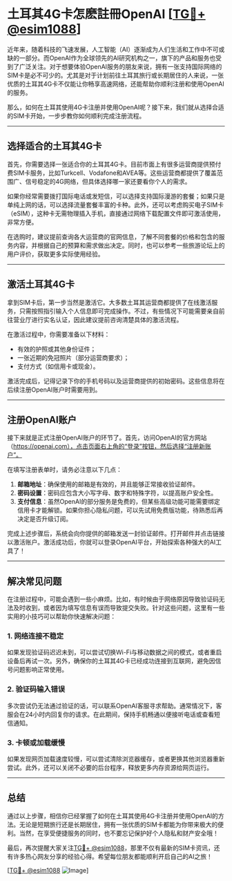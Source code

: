 # 土耳其4G卡怎麽註冊OpenAI [[TG💪+ @esim1088](https://t.me/s/esim1088)]

近年来，随着科技的飞速发展，人工智能（AI）逐渐成为人们生活和工作中不可或缺的一部分。而OpenAI作为全球领先的AI研究机构之一，旗下的产品和服务也受到了广泛关注。对于想要体验OpenAI服务的朋友来说，拥有一张支持国际网络的SIM卡是必不可少的。尤其是对于计划前往土耳其旅行或长期居住的人来说，一张优质的土耳其4G卡不仅能让你畅享高速网络，还能帮助你顺利注册和使用OpenAI的服务。

那么，如何在土耳其使用4G卡注册并使用OpenAI呢？接下来，我们就从选择合适的SIM卡开始，一步步教你如何顺利完成注册流程。

---

## **选择适合的土耳其4G卡**

首先，你需要选择一张适合你的土耳其4G卡。目前市面上有很多运营商提供预付费SIM卡服务，比如Turkcell、Vodafone和AVEA等。这些运营商都提供了覆盖范围广、信号稳定的4G网络，但具体选择哪一家还要看你个人的需求。

如果你经常需要拨打国际电话或发短信，可以选择支持国际漫游的套餐；如果只是单纯上网的话，可以选择流量套餐丰富的卡种。此外，还可以考虑购买电子SIM卡（eSIM），这种卡无需物理插入手机，直接通过网络下载配置文件即可激活使用，非常方便。

在选购时，建议提前查询各大运营商的官网信息，了解不同套餐的价格和包含的服务内容，并根据自己的预算和需求做出决定。同时，也可以参考一些旅游论坛上的用户评价，获取更多实际使用经验。

---

## **激活土耳其4G卡**

拿到SIM卡后，第一步当然是激活它。大多数土耳其运营商都提供了在线激活服务，只需按照指引输入个人信息即可完成操作。不过，有些情况下可能需要亲自前往营业厅进行实名认证，因此建议提前咨询清楚具体的激活流程。

在激活过程中，你需要准备以下材料：
- 有效的护照或其他身份证件；
- 一张近期的免冠照片（部分运营商要求）；
- 支付方式（如信用卡或现金）。

激活完成后，记得记录下你的手机号码以及运营商提供的初始密码。这些信息将在后续注册OpenAI账户时需要用到。

---

## **注册OpenAI账户**

接下来就是正式注册OpenAI账户的环节了。首先，访问OpenAI的官方网站（https://openai.com），点击页面右上角的“登录”按钮，然后选择“注册新账户”。

在填写注册表单时，请务必注意以下几点：
1. **邮箱地址**：确保使用的邮箱是有效的，并且能够正常接收验证邮件。
2. **密码设置**：密码应包含大小写字母、数字和特殊字符，以提高账户安全性。
3. **支付信息**：虽然OpenAI的部分服务是免费的，但某些高级功能可能需要绑定信用卡才能解锁。如果你担心隐私问题，可以先试用免费版功能，待熟悉后再决定是否升级订阅。

完成上述步骤后，系统会向你提供的邮箱发送一封验证邮件。打开邮件并点击链接以激活账户。激活成功后，你就可以登录OpenAI平台，开始探索各种强大的AI工具了！

---

## **解决常见问题**

在注册过程中，可能会遇到一些小麻烦。比如，有时候由于网络原因导致验证码无法及时收到，或者因为填写信息有误而导致提交失败。针对这些问题，这里有一些实用的小技巧可以帮助你快速解决问题：

### **1. 网络连接不稳定**
如果发现验证码迟迟未到，可以尝试切换Wi-Fi与移动数据之间的模式，或者重启设备后再试一次。另外，确保你的土耳其4G卡已经成功连接到互联网，避免因信号问题影响正常使用。

### **2. 验证码输入错误**
多次尝试仍无法通过验证的话，可以联系OpenAI客服寻求帮助。通常情况下，客服会在24小时内回复你的请求。在此期间，保持手机畅通以便接听电话或查看短信通知。

### **3. 卡顿或加载缓慢**
如果发现网页加载速度较慢，可以尝试清除浏览器缓存，或者更换其他浏览器重新尝试。此外，还可以关闭不必要的后台程序，释放更多内存资源给网页运行。

---

## **总结**

通过以上步骤，相信你已经掌握了如何在土耳其使用4G卡注册并使用OpenAI的方法。无论是短期旅行还是长期居住，拥有一张优质的SIM卡都能为你带来极大的便利。当然，在享受便捷服务的同时，也不要忘记保护好个人隐私和财产安全哦！

最后，再次提醒大家关注[TG💪+ @esim1088](https://t.me/s/esim1088)，那里不仅有最新的SIM卡资讯，还有许多热心网友分享的经验心得。希望每位朋友都能顺利开启自己的AI之旅！

[[TG💪+ @esim1088](https://t.me/s/esim1088) ![Image](https://i.postimg.cc/4NQfJmqS/Snipaste-2025-05-13-00-14-12.png)]